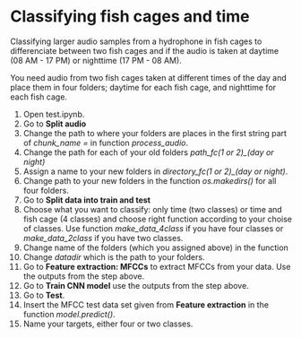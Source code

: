 # Classifying fish cages and time

Classifying larger audio samples from a hydrophone in fish cages to differenciate between two fish cages and if the audio is taken at daytime (08 AM - 17 PM) or nighttime (17 PM - 08 AM).

You need audio from two fish cages taken at different times of the day and place them in four folders; daytime for each fish cage, and nighttime for each fish cage.

1. Open test.ipynb.
2. Go to **Split audio**
3. Change the path to where your folders are places in the first string part of *chunk_name =* in function *process_audio*. 
4. Change the path for each of your old folders *path_fc(1 or 2)_(day or night)*
5. Assign a name to your new folders in *directory_fc(1 or 2)_(day or night)*.
6. Change path to your new folders in the function *os.makedirs()* for all four folders.
7. Go to **Split data into train and test**
8. Choose what you want to classify: only time (two classes) or time and fish cage (4 classes) and choose right function according to your choise of classes. Use function *make_data_4class* if you have four classes or *make_data_2class* if you have two classes.
9.  Change name of the folders (which you assigned above) in the function
10.  Change *datadir* which is the path to your folders.
11.  Go to **Feature extraction: MFCCs** to extract MFCCs from your data. Use the outputs from the step above.
12.  Go to **Train CNN model** use the outputs from the step above. 
13.  Go to **Test**.
14.  Insert the MFCC test data set given from **Feature extraction** in the function *model.predict()*.
15.  Name your targets, either four or two classes.
